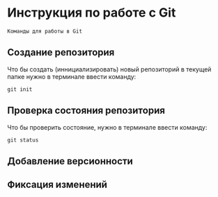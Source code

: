 # Инструкция по работе с Git

    Команды для работы в Git

## Создание репозитория

Что бы создать (иннициализировать) новый репозиторий в текущей папке нужно в терминале ввести команду:

    git init

## Проверка состояния репозитория

Что бы проверить состояние, нужно в терминале ввести команду:

    git status

## Добавление версионности

## Фиксация изменений